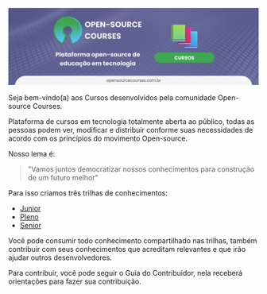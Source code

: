 ![Bem-vindo(a) ao Cursos](https://raw.githubusercontent.com/opensource-courses/.github/main/banners/banner-courses.png)

Seja bem-vindo(a) aos Cursos desenvolvidos pela comunidade Open-source Courses.

Plataforma de cursos em tecnologia totalmente aberta ao público, todas as pessoas podem ver, modificar e distribuir conforme suas necessidades de acordo com os princípios do movimento Open-source.

Nosso lema é:

> "Vamos juntos democratizar nossos conhecimentos para construção de um futuro melhor"

Para isso criamos três trilhas de conhecimentos:

- [Junior](1.%20Junior/)
- [Pleno](2.%20Pleno/)
- [Senior](https://github.com/opensource-courses/courses/tree/master/3%20-%20Senior)

Você pode consumir todo conhecimento compartilhado nas trilhas, também contribuir com seus conhecimentos que acreditam relevantes e que irão ajudar outros desenvolvedores.

Para contribuir, você pode seguir o Guia do Contribuidor, nela receberá orientações para fazer sua contribuição.
